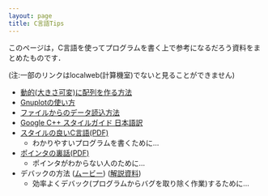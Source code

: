 ```yaml
---
layout: page
title: C言語Tips
---
```


このページは，C言語を使ってプログラムを書く上で参考になるだろう資料をまとめたものです．

(注:一部のリンクはlocalweb(計算機室)でないと見ることができません)

* [動的(大きさ可変)に配列を作る方法]({{site.baseurl}}/tips/array_howto.html)
* [Gnuplotの使い方]({{site.baseurl}}/tips/gnuplot_howto.html)
* [ファイルからのデータ読込方法]({{site.baseurl}}/tips/readdata_howto.html)
* [Google C++ スタイルガイド 日本語訳](http://www.textdrop.net/google-styleguide-ja/cppguide.xml)
* [スタイルの良いC言語(PDF)](http://localweb.ecei.tohoku.ac.jp/~enshu25/p1-3_c_style.pdf)
    * わかりやすいプログラムを書くために…
* [ポインタの裏話(PDF)](http://localweb.ecei.tohoku.ac.jp/~enshu25/p2-3_pointer.pdf)
    * ポインタがわからない人のために…
* デバックの方法 ([ムービー](https://www.youtube.com/watch?v=p7XdkrlFXnU))
([解説資料](http://localweb.ecei.tohoku.ac.jp/~enshu25/emacs-gdb.pdf))
    * 効率よくデバック(プログラムからバグを取り除く作業)するために…



